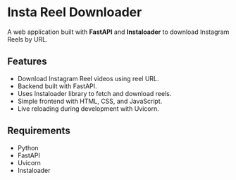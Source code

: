 # Insta Reel Downloader

A web application built with **FastAPI** and **Instaloader** to download Instagram Reels by URL.

## Features

- Download Instagram Reel videos using reel URL.
- Backend built with FastAPI.
- Uses Instaloader library to fetch and download reels.
- Simple frontend with HTML, CSS, and JavaScript.
- Live reloading during development with Uvicorn.

## Requirements

- Python 
- FastAPI
- Uvicorn
- Instaloader
